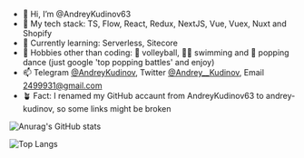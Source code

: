 - 👋 Hi, I’m @AndreyKudinov63
- 🌱 My tech stack: TS, Flow, React, Redux, NextJS, Vue, Vuex, Nuxt and Shopify
- 🔬 Currently learning: Serverless, Sitecore
- 👀 Hobbies other than coding: 🏐 volleyball, 🏊‍♂️ swimming and 🕺 popping dance (just google 'top popping battles' and enjoy)
- 📫 Telegram [@AndreyKudinov](https://t.me/AndreyKudinov), Twitter [@Andrey__Kudinov](https://twitter.com/Andrey__Kudinov), Email 2499931@gmail.com
- 🪴 Fact: I renamed my GitHub accaunt from AndreyKudinov63 to andrey-kudinov, so some links might be broken

![Anurag's GitHub stats](https://github-readme-stats.vercel.app/api?username=andrey-kudinov&show_icons&hide=stars,issues,contribs=true&count_private=true)

![Top Langs](https://github-readme-stats.vercel.app/api/top-langs/?username=andrey-kudinov&hide_langs_below=1&layout=compact&langs_count=6&exclude_repo=puzzle,quiz)

